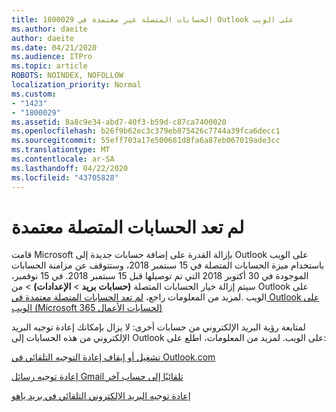 ```yaml
---
title: 1800029 الحسابات المتصلة غير معتمدة في Outlook على الويب
ms.author: daeite
author: daeite
ms.date: 04/21/2020
ms.audience: ITPro
ms.topic: article
ROBOTS: NOINDEX, NOFOLLOW
localization_priority: Normal
ms.custom:
- "1423"
- "1800029"
ms.assetid: 8a8c9e34-abd7-40f3-b59d-c87ca7400020
ms.openlocfilehash: b26f9b62ec3c379eb875426c7744a39fca6decc1
ms.sourcegitcommit: 55eff703a17e500681d8fa6a87eb067019ade3cc
ms.translationtype: MT
ms.contentlocale: ar-SA
ms.lasthandoff: 04/22/2020
ms.locfileid: "43705828"
---
```

# <a name="connected-accounts-are-no-longer-supported"></a>لم تعد الحسابات المتصلة معتمدة

قامت Microsoft بإزالة القدرة على إضافة حسابات جديدة إلى Outlook على الويب باستخدام ميزة الحسابات المتصلة في 15 سبتمبر 2018، وستتوقف عن مزامنة الحسابات الموجودة في 30 أكتوبر 2018 التي تم توصيلها قبل 15 سبتمبر 2018. في 15 نوفمبر، سيتم إزالة خيار الحسابات المتصلة **(حسابات** **بريد** \> **الإعدادات)** \> من Outlook على الويب .لمزيد من المعلومات راجع، [لم تعد الحسابات المتصلة معتمدة في Outlook على الويب (Microsoft 365 لحسابات الأعمال)](https://support.office.com/article/Connected-accounts-is-no-longer-supported-in-Outlook-on-the-web-Office-365-for-business-accounts-5cc526bf-e928-4a99-8b9f-5e089df7d887)
  
لمتابعة رؤية البريد الإلكتروني من حسابات أخرى: لا يزال بإمكانك إعادة توجيه البريد الإلكتروني من هذه الحسابات إلى Outlook على الويب. لمزيد من المعلومات، اطلع على:
  
[تشغيل أو إيقاف إعادة التوجيه التلقائي في Outlook.com](https://go.microsoft.com/fwlink/?linkid=2038346)
  
[إعادة توجيه رسائل Gmail تلقائيًا إلى حساب آخر](https://aka.ms/forward-gmail-messages)
  
[إعادة توجيه البريد الإلكتروني التلقائي في بريد ياهو](https://aka.ms/yahoo-email-forwarding)
  